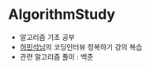 # AlgorithmStudy
 - 알고리즘 기초 공부
 - [허민석님](https://github.com/minsuk-heo/problemsolving)의 코딩인터뷰 정복하기 강의 복습
 - 관련 알고리즘 풀이 : 백준
